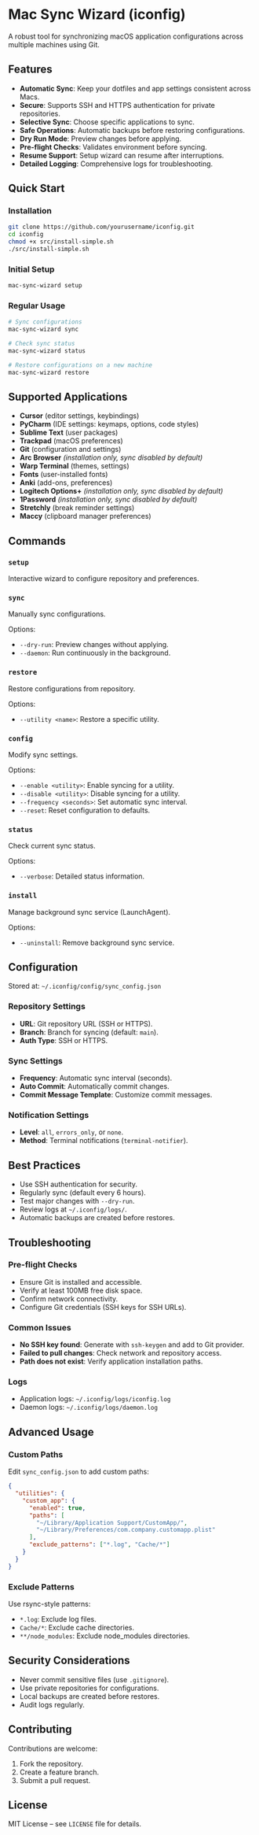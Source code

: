 # Mac Sync Wizard (iconfig)

A robust tool for synchronizing macOS application configurations across multiple machines using Git.

## Features

- **Automatic Sync**: Keep your dotfiles and app settings consistent across Macs.
- **Secure**: Supports SSH and HTTPS authentication for private repositories.
- **Selective Sync**: Choose specific applications to sync.
- **Safe Operations**: Automatic backups before restoring configurations.
- **Dry Run Mode**: Preview changes before applying.
- **Pre-flight Checks**: Validates environment before syncing.
- **Resume Support**: Setup wizard can resume after interruptions.
- **Detailed Logging**: Comprehensive logs for troubleshooting.

## Quick Start

### Installation

```bash
git clone https://github.com/yourusername/iconfig.git
cd iconfig
chmod +x src/install-simple.sh
./src/install-simple.sh
```

### Initial Setup

```bash
mac-sync-wizard setup
```

### Regular Usage

```bash
# Sync configurations
mac-sync-wizard sync

# Check sync status
mac-sync-wizard status

# Restore configurations on a new machine
mac-sync-wizard restore
```

## Supported Applications

- **Cursor** (editor settings, keybindings)
- **PyCharm** (IDE settings: keymaps, options, code styles)
- **Sublime Text** (user packages)
- **Trackpad** (macOS preferences)
- **Git** (configuration and settings)
- **Arc Browser** *(installation only, sync disabled by default)*
- **Warp Terminal** (themes, settings)
- **Fonts** (user-installed fonts)
- **Anki** (add-ons, preferences)
- **Logitech Options+** *(installation only, sync disabled by default)*
- **1Password** *(installation only, sync disabled by default)*
- **Stretchly** (break reminder settings)
- **Maccy** (clipboard manager preferences)

## Commands

### `setup`
Interactive wizard to configure repository and preferences.

### `sync`
Manually sync configurations.

Options:
- `--dry-run`: Preview changes without applying.
- `--daemon`: Run continuously in the background.

### `restore`
Restore configurations from repository.

Options:
- `--utility <name>`: Restore a specific utility.

### `config`
Modify sync settings.

Options:
- `--enable <utility>`: Enable syncing for a utility.
- `--disable <utility>`: Disable syncing for a utility.
- `--frequency <seconds>`: Set automatic sync interval.
- `--reset`: Reset configuration to defaults.

### `status`
Check current sync status.

Options:
- `--verbose`: Detailed status information.

### `install`
Manage background sync service (LaunchAgent).

Options:
- `--uninstall`: Remove background sync service.

## Configuration

Stored at: `~/.iconfig/config/sync_config.json`

### Repository Settings
- **URL**: Git repository URL (SSH or HTTPS).
- **Branch**: Branch for syncing (default: `main`).
- **Auth Type**: SSH or HTTPS.

### Sync Settings
- **Frequency**: Automatic sync interval (seconds).
- **Auto Commit**: Automatically commit changes.
- **Commit Message Template**: Customize commit messages.

### Notification Settings
- **Level**: `all`, `errors_only`, or `none`.
- **Method**: Terminal notifications (`terminal-notifier`).

## Best Practices

- Use SSH authentication for security.
- Regularly sync (default every 6 hours).
- Test major changes with `--dry-run`.
- Review logs at `~/.iconfig/logs/`.
- Automatic backups are created before restores.

## Troubleshooting

### Pre-flight Checks
- Ensure Git is installed and accessible.
- Verify at least 100MB free disk space.
- Confirm network connectivity.
- Configure Git credentials (SSH keys for SSH URLs).

### Common Issues
- **No SSH key found**: Generate with `ssh-keygen` and add to Git provider.
- **Failed to pull changes**: Check network and repository access.
- **Path does not exist**: Verify application installation paths.

### Logs
- Application logs: `~/.iconfig/logs/iconfig.log`
- Daemon logs: `~/.iconfig/logs/daemon.log`

## Advanced Usage

### Custom Paths
Edit `sync_config.json` to add custom paths:

```json
{
  "utilities": {
    "custom_app": {
      "enabled": true,
      "paths": [
        "~/Library/Application Support/CustomApp/",
        "~/Library/Preferences/com.company.customapp.plist"
      ],
      "exclude_patterns": ["*.log", "Cache/*"]
    }
  }
}
```

### Exclude Patterns
Use rsync-style patterns:
- `*.log`: Exclude log files.
- `Cache/*`: Exclude cache directories.
- `**/node_modules`: Exclude node_modules directories.

## Security Considerations

- Never commit sensitive files (use `.gitignore`).
- Use private repositories for configurations.
- Local backups are created before restores.
- Audit logs regularly.

## Contributing

Contributions are welcome:

1. Fork the repository.
2. Create a feature branch.
3. Submit a pull request.

## License

MIT License – see `LICENSE` file for details.
